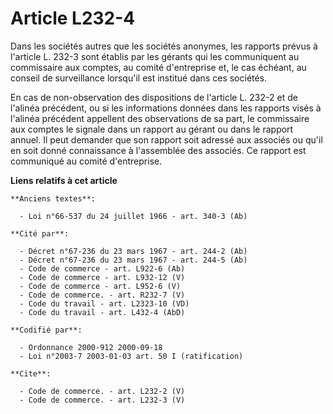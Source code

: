 # Article L232-4

Dans les sociétés autres que les sociétés anonymes, les rapports prévus à l'article L. 232-3 sont établis par les gérants qui
les communiquent au commissaire aux comptes, au comité d'entreprise et, le cas échéant, au conseil de surveillance lorsqu'il
est institué dans ces sociétés.

En cas de non-observation des dispositions de l'article L. 232-2 et de l'alinéa précédent, ou si les informations données
dans les rapports visés à l'alinéa précédent appellent des observations de sa part, le commissaire aux comptes le signale
dans un rapport au gérant ou dans le rapport annuel. Il peut demander que son rapport soit adressé aux associés ou qu'il en
soit donné connaissance à l'assemblée des associés. Ce rapport est communiqué au comité d'entreprise.

**Liens relatifs à cet article**

	**Anciens textes**:

	  - Loi n°66-537 du 24 juillet 1966 - art. 340-3 (Ab)

	**Cité par**:

	  - Décret n°67-236 du 23 mars 1967 - art. 244-2 (Ab)
	  - Décret n°67-236 du 23 mars 1967 - art. 244-5 (Ab)
	  - Code de commerce - art. L922-6 (Ab)
	  - Code de commerce - art. L932-12 (V)
	  - Code de commerce - art. L952-6 (V)
	  - Code de commerce. - art. R232-7 (V)
	  - Code du travail - art. L2323-10 (VD)
	  - Code du travail - art. L432-4 (AbD)

	**Codifié par**:

	  - Ordonnance 2000-912 2000-09-18
	  - Loi n°2003-7 2003-01-03 art. 50 I (ratification)

	**Cite**:

	  - Code de commerce. - art. L232-2 (V)
	  - Code de commerce. - art. L232-3 (V)
